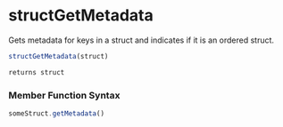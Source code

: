 # structGetMetadata

Gets metadata for keys in a struct and indicates if it is an ordered struct.

```javascript
structGetMetadata(struct)
```

```javascript
returns struct
```
### Member Function Syntax

```javascript
someStruct.getMetadata()
```
